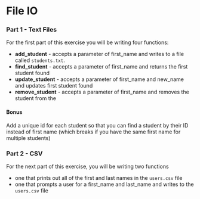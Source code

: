 # File IO

### Part 1 - Text Files

For the first part of this exercise you will be writing four functions:

- **add_student** - accepts a parameter of first_name and writes to a file called `students.txt`. 
- **find_student** - accepts a parameter of first_name and returns the first student found
- **update_student** - accepts a parameter of first_name and new_name and updates first student found
- **remove_student** - accepts a parameter of first_name and removes the student from the

#### Bonus

Add a unique id for each student so that you can find a student by their ID instead of first name (which breaks if you have the same first name for multiple students)

### Part 2 - CSV

For the next part of this exercise, you will be writing two functions 

- one that prints out all of the first and last names in the `users.csv` file
- one that prompts a user for a first_name and last_name and writes to the `users.csv` file
